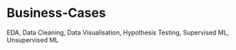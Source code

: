 # Business-Cases
EDA, Data Cleaning, Data Visualisation, Hypothesis Testing, Supervised ML, Unsupervised ML
